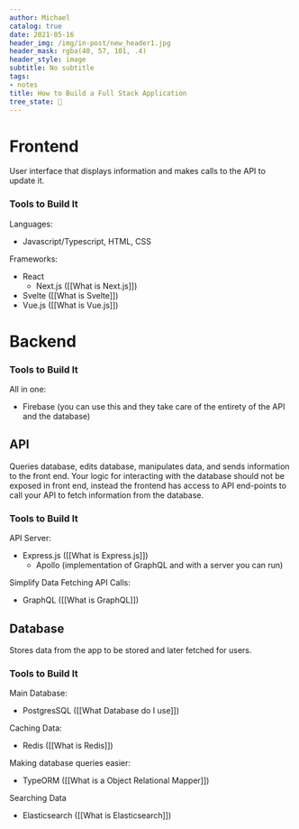 ```yaml
---
author: Michael
catalog: true
date: 2021-05-16
header_img: /img/in-post/new_header1.jpg
header_mask: rgba(40, 57, 101, .4)
header_style: image
subtitle: No subtitle
tags:
- notes
title: How to Build a Full Stack Application
tree_state: 🌱
---
```


# Frontend
User interface that displays information and makes calls to the API to update it.

### Tools to Build It
Languages:
- Javascript/Typescript, HTML, CSS

Frameworks:
- React
	- Next.js ([[What is Next.js]])
- Svelte ([[What is Svelte]])
- Vue.js ([[What is Vue.js]])

# Backend

### Tools to Build It
All in one:
- Firebase (you can use this and they take care of the entirety of the API and the database)

## API
Queries database, edits database, manipulates data, and sends information to the front end. Your logic for interacting with the database should not be exposed in front end, instead the frontend has access to API end-points to call your API to fetch information from the database.

### Tools to Build It
API Server:
- Express.js ([[What is Express.js]])
	- Apollo (implementation of GraphQL and with a server you can run)

Simplify Data Fetching API Calls:
- GraphQL ([[What is GraphQL]])

## Database
Stores data from the app to be stored and later fetched for users.

### Tools to Build It
Main Database:
- PostgresSQL ([[What Database do I use]])

Caching Data:
- Redis ([[What is Redis]])

Making database queries easier:
- TypeORM ([[What is a Object Relational Mapper]])

Searching Data
- Elasticsearch ([[What is Elasticsearch]])